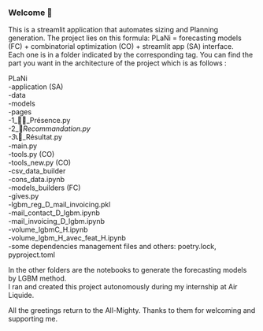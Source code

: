 ### Welcome 👋
This is a streamlit application that automates sizing and Planning generation. The project lies on this formula: PLaNi = forecasting models (FC) + combinatorial optimization (CO) + streamlit app (SA) interface.   
Each one is in a folder indicated by the corresponding tag. You can find the part you want in the architecture of the project which is as follows :  

PLaNi  
-application (SA)  
  -data  
  -models  
  -pages  
    -1_🙋‍♂️_Présence.py  
    -2_🧮_Recommandation.py  
    -3_📞📧_Résultat.py  
  -main.py  
  -tools.py (CO)  
  -tools_new.py (CO)  
-csv_data_builder  
  -cons_data.ipynb  
-models_builders (FC)  
  -gives.py  
  -lgbm_reg_D_mail_invoicing.pkl  
  -mail_contact_D_lgbm.ipynb  
  -mail_invoicing_D_lgbm.ipynb  
  -volume_lgbmC_H.ipynb  
  -volume_lgbm_H_avec_feat_H.ipynb  
-some dependencies management files and others: poetry.lock, pyproject.toml  

In the other folders are the notebooks to generate the forecasting models by LGBM method.  
I ran and created this project autonomously during my internship at Air Liquide.   

All the greetings return to the All-Mighty. Thanks to them for welcoming and supporting me.  
